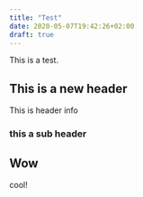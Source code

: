 ```yaml
---
title: "Test"
date: 2020-05-07T19:42:26+02:00
draft: true
---
```


This is a test.

## This is a new header
This is header info

### this a sub header

## Wow
cool!

